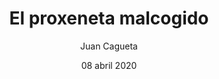 ---
title: El proxeneta malcogido
slug: dr-tablaxxx
category: SOSTENIBILIDAD
author: Juan Cagueta
date: 08 abril 2020
images:
  hero: hero.png
---